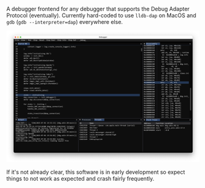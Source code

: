 A debugger frontend for any debugger that supports the Debug Adapter Protocol (eventually).
Currently hard-coded to use `lldb-dap` on MacOS and `gdb` (`gdb --interpreter=dap`) everywhere else.

![Screenshot of the debugger debugging itself](self-debugging.png "Screenshot of the debugger debugging itself")

If it's not already clear, this software is in early development so expect things to not work as expected and crash fairly frequently.
